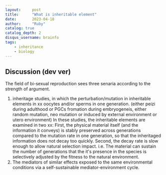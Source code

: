 ```yaml
---
layout:     post
title:      "What is inheritable element"
date:       2023-04-18
author:     "Ruby"
catalog: true
catalog_depth: 2
disqus_username: brainfo
tags:
    - inheritance
    - biology
---
```



## Discussion (dev ver)
The field of bi-sexual reproduction sees three senaria according to the strength of argument.   
1. inheritage studies, in which the perturbation/mutation in inheritable elements in xx oocytes and/or sperms in one generation. (either peizi during adulthood or PGCs fromation during embryogeneis, either random mutation, neo mutation or induced by external environment or utero environment) In these studies, the inheritable elements are examined in two xx: First, the physical material itself (and the information it conveys) is stably preserved across generations compared to the mutation rate in one generation, so that the inheritaged information does not decay too quickly. Second, the decay rate is slow enough to allow natural selection impact. i.e. The material can sustain the number of generations that the it's presence in the species is selectively adjusted by the fitness to the natural environment.
2. The mediators of similar effects exposed to the same environmental conditions via a self-sustainable mediator-environment cycle.